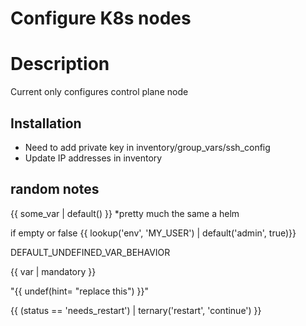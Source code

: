 # Configure K8s nodes

# Description

Current only configures control plane node

## Installation

- Need to add private key in inventory/group_vars/ssh_config
- Update IP addresses in inventory





## random notes

{{ some_var | default() }} *pretty much the same a helm

if empty or false
{{ lookup('env', 'MY_USER') | default('admin', true)}}

DEFAULT_UNDEFINED_VAR_BEHAVIOR

{{ var | mandatory }}

"{{ undef(hint= "replace this") }}"

{{ (status == 'needs_restart') | ternary('restart', 'continue') }}

